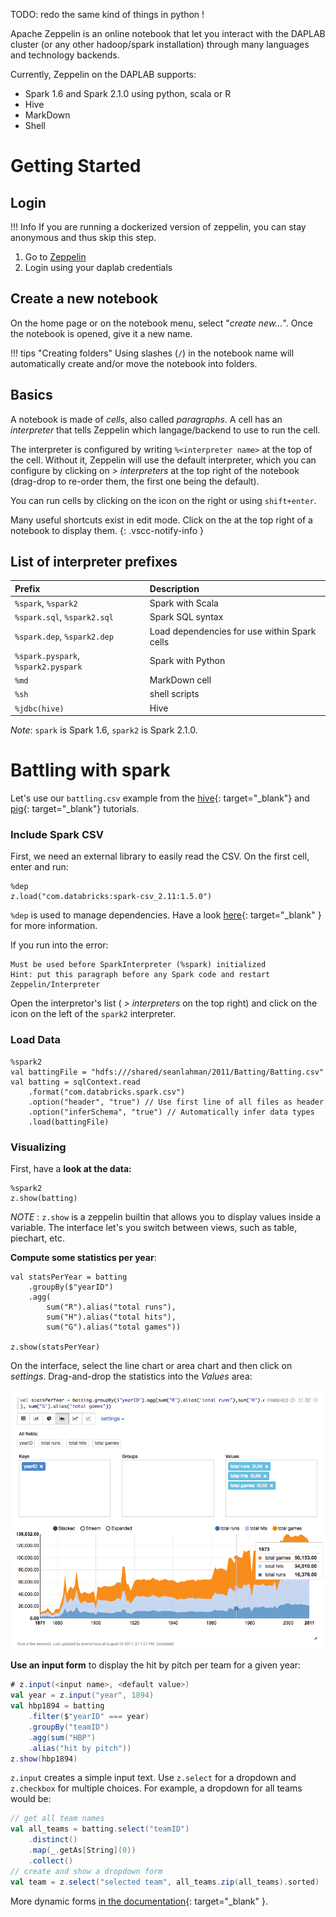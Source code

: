 TODO: redo the same kind of things in python !

Apache Zeppelin is an online notebook that let you interact with the DAPLAB cluster (or any other hadoop/spark installation) through many languages and technology backends. 

Currently, Zeppelin on the DAPLAB supports:

* Spark 1.6 and Spark 2.1.0 using python, scala or R
* Hive
* MarkDown
* Shell

# Getting Started

## Login

!!! Info
    If you are running a dockerized version of zeppelin, you can stay anonymous
    and thus skip this step.

1. Go to [Zeppelin](https://zeppelin.daplab.ch)
2. Login using your daplab credentials

## Create a new notebook

On the home page or on the notebook menu, select "_create new..._". Once the notebook is opened, give it a new name.

!!! tips "Creating folders"
    Using slashes (`/`) in the notebook name will automatically create and/or move the notebook into folders.

## Basics

A notebook is made of _cells_, also called _paragraphs_. A cell has an _interpreter_ that tells Zeppelin which langage/backend to use to run the cell.

The interpreter is configured by writing `%<interpreter name>` at the top of the cell. Without it, Zeppelin will use the default interpreter, which you can configure by clicking on <i class="fa fa-cog" aria-hidden="true"></i> _> interpreters_ at the top right of the notebook (drag-drop to re-order them, the first one being the default).

You can run cells by clicking on the <i class="fa fa-play" aria-hidden="true"></i> icon on the right or using `shift+enter`. 

Many useful shortcuts exist in edit mode. Click on <i class="fa fa-keyboard-o" aria-hidden="true"></i> the at the top right of a notebook to display them.
{: .vscc-notify-info }

## List of interpreter prefixes


| Prefix | Description |
|:-------|:------------|
| `%spark`, `%spark2` | Spark with Scala |
| `%spark.sql`, `%spark2.sql` | Spark SQL syntax |
| `%spark.dep`, `%spark2.dep` | Load dependencies for use within Spark cells | 
| `%spark.pyspark`, `%spark2.pyspark` | Spark with Python |
| `%md` | MarkDown cell |
| `%sh` | shell scripts |
| `%jdbc(hive)` | Hive |

_Note_: `spark` is Spark 1.6, `spark2` is Spark 2.1.0.

# Battling with spark

Let's use our `battling.csv` example from the [hive](https://docs.daplab.ch/tutorials/hive/){: target="_blank"} and [pig](https://docs.daplab.ch/tutorials/pig/){: target="_blank"}  tutorials. 

### Include Spark CSV

First, we need an external library to easily read the CSV. On the first cell, enter and run:

```
%dep
z.load("com.databricks:spark-csv_2.11:1.5.0")
```

`%dep` is used to manage dependencies. Have a look [here](https://zeppelin.apache.org/docs/latest/interpreter/spark.html#3-dynamic-dependency-loading-via-sparkdep-interpreter){: target="_blank" } for more information. 

If you run into the error:

```text
Must be used before SparkInterpreter (%spark) initialized
Hint: put this paragraph before any Spark code and restart Zeppelin/Interpreter
```

Open the interpretor's list (<i class="fa fa-cog" aria-hidden="true"></i> _> interpreters_ on the top right) and click on the <i class="fa fa-refresh" aria-hidden="true"></i> icon on the left of the `spark2` interpreter.

### Load Data

```
%spark2
val battingFile = "hdfs:///shared/seanlahman/2011/Batting/Batting.csv"
val batting = sqlContext.read
    .format("com.databricks.spark.csv")
    .option("header", "true") // Use first line of all files as header
    .option("inferSchema", "true") // Automatically infer data types
    .load(battingFile)
```

### Visualizing

First, have a __look at the data:__

```
%spark2
z.show(batting)
```

_NOTE_ : `z.show` is a zeppelin builtin that allows you to display values inside a variable. The interface let's you switch between views, such as table, piechart, etc.

__Compute some statistics per year__: 

```
val statsPerYear = batting
    .groupBy($"yearID")
    .agg(
        sum("R").alias("total runs"),
        sum("H").alias("total hits"), 
        sum("G").alias("total games"))

z.show(statsPerYear)
```

On the interface, select the line chart <i class="fa fa-line-chart" aria-hidden="true"></i> or area chart <i class="fa fa-area-chart" aria-hidden="true"></i> and then click on _settings_. Drag-and-drop the statistics into the _Values_ area:

![Batting with Zeppelin - statistics per year](resources/zeppelin-batting-graph.png)

__Use an input form__ to display the hit by pitch per team for a given year:

```scala
# z.input(<input name>, <default value>)
val year = z.input("year", 1894)
val hbp1894 = batting
    .filter($"yearID" === year)
    .groupBy("teamID")
    .agg(sum("HBP")
    .alias("hit by pitch"))
z.show(hbp1894)
```

`z.input` creates a simple input text. Use `z.select` for a dropdown and `z.checkbox` for multiple choices. For example, a dropdown for all teams would be:

```scala
// get all team names
val all_teams = batting.select("teamID")
    .distinct()
    .map(_.getAs[String](0))
    .collect()
// create and show a dropdown form
val team = z.select("selected team", all_teams.zip(all_teams).sorted)
```

More dynamic forms [in the documentation](https://zeppelin.apache.org/docs/latest/manual/dynamicform.html){: target="_blank" }.